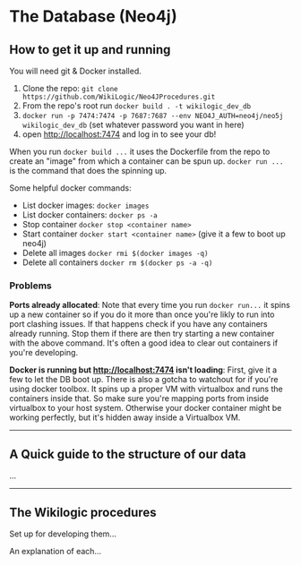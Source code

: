 # The Database (Neo4j)

## How to get it up and running

You will need git & Docker installed.

1. Clone the repo: `git clone https://github.com/WikiLogic/Neo4JProcedures.git`
2. From the repo's root run `docker build . -t wikilogic_dev_db`
3. `docker run -p 7474:7474 -p 7687:7687 --env NEO4J_AUTH=neo4j/neo5j wikilogic_dev_db` (set whatever password you want in here)
4. open [http://localhost:7474](http://localhost:7474) and log in to see your db!

When you run `docker build ...` it uses the Dockerfile from the repo to create an "image" from which a container can be spun up. `docker run ...` is the command that does the spinning up. 

Some helpful docker commands:

 - List docker images: `docker images`
 - List docker containers: `docker ps -a`
 - Stop container `docker stop <container name>`
 - Start container `docker start <container name>` (give it a few to boot up neo4j)
 - Delete all images `docker rmi $(docker images -q)`
 - Delete all containers `docker rm $(docker ps -a -q)`

### Problems

**Ports already allocated**: Note that every time you run `docker run...` it spins up a new container so if you do it more than once you're likly to run into port clashing issues. If that happens check if you have any containers already running. Stop them if there are then try starting a new container with the above command. It's often a good idea to clear out containers if you're developing.

**Docker is running but [http://localhost:7474](http://localhost:7474) isn't loading**: First, give it a few to let the DB boot up. There is also a gotcha to watchout for if you're using docker toolbox. It spins up a proper VM with virtualbox and runs the containers inside that. So make sure you're mapping ports from inside virtualbox to your host system. Otherwise your docker container might be working perfectly, but it's hidden away inside a Virtualbox VM.

---

## A Quick guide to the structure of our data

...

---

## The Wikilogic procedures

Set up for developing them...

An explanation of each...